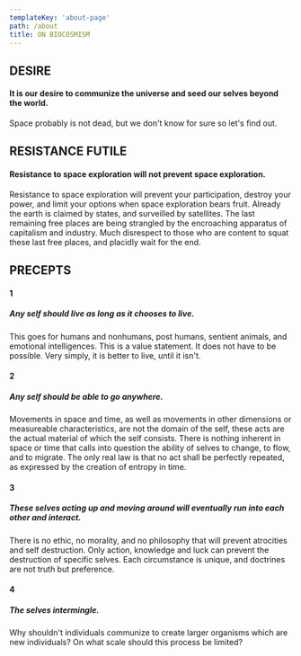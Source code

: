 ```yaml
---
templateKey: 'about-page'
path: /about
title: ON BIOCOSMISM
---
```

## DESIRE
#### It is our desire to communize the universe and seed our selves beyond the world.

Space probably is not dead, but we don't know for sure so let's find out.


## RESISTANCE FUTILE
#### Resistance to space exploration will not prevent space exploration.

Resistance to space exploration will prevent your participation, destroy your power, and limit your options when space exploration bears fruit. Already the earth is claimed by states, and surveilled by satellites. The last remaining free places are being strangled by the encroaching apparatus of capitalism and industry. Much disrespect to those who are content to squat these last free places, and placidly wait for the end.


## PRECEPTS

#### 1
##### Any self should live as long as it chooses to live.

This goes for humans and nonhumans, post humans, sentient animals, and emotional intelligences. This is a value statement. It does not have to be possible. Very simply, it is better to live, until it isn't.

#### 2
##### Any self should be able to go anywhere.

Movements in space and time, as well as movements in other dimensions or measureable characteristics, are not the domain of the self, these acts are the actual material of which the self consists. There is nothing inherent in space or time that calls into question the ability of selves to change, to flow, and to migrate. The only real law is that no act shall be perfectly repeated, as expressed by the creation of entropy in time.


#### 3
##### These selves acting up and moving around will eventually run into each other and interact.

There is no ethic, no morality, and no philosophy that will prevent atrocities and self destruction. Only action, knowledge and luck can prevent the destruction of specific selves. Each circumstance is unique, and doctrines are not truth but preference.


#### 4
##### The selves intermingle.

Why shouldn't individuals communize to create larger organisms which are new individuals? On what scale should this process be limited?
